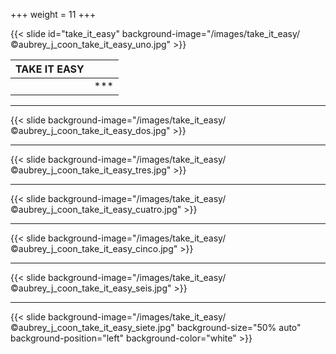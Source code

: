 +++
weight = 11
+++

{{< slide id="take_it_easy" background-image="/images/take_it_easy/©aubrey_j_coon_take_it_easy_uno.jpg" >}}

| TAKE IT EASY  |                  |
| :---                | ---: |
|                     |  *** |

---

{{< slide background-image="/images/take_it_easy/©aubrey_j_coon_take_it_easy_dos.jpg" >}}

---

{{< slide background-image="/images/take_it_easy/©aubrey_j_coon_take_it_easy_tres.jpg" >}}

---

{{< slide background-image="/images/take_it_easy/©aubrey_j_coon_take_it_easy_cuatro.jpg" >}}

---

{{< slide background-image="/images/take_it_easy/©aubrey_j_coon_take_it_easy_cinco.jpg" >}}

---

{{< slide background-image="/images/take_it_easy/©aubrey_j_coon_take_it_easy_seis.jpg" >}}

---

{{< slide background-image="/images/take_it_easy/©aubrey_j_coon_take_it_easy_siete.jpg" background-size="50% auto" background-position="left" background-color="white" >}}
